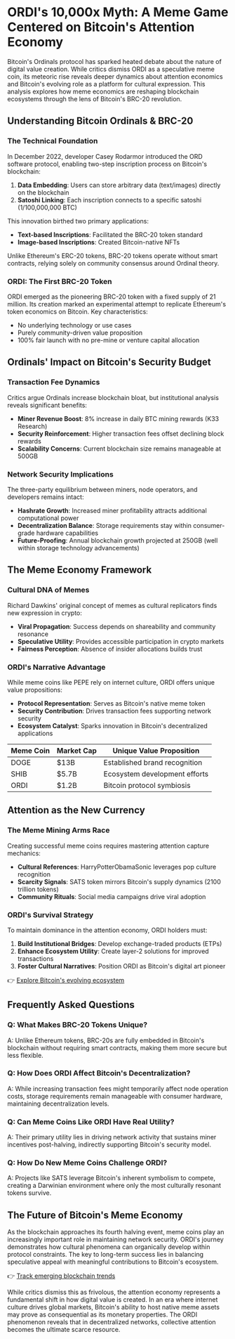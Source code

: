 # ORDI's 10,000x Myth: A Meme Game Centered on Bitcoin's Attention Economy

Bitcoin's Ordinals protocol has sparked heated debate about the nature of digital value creation. While critics dismiss ORDI as a speculative meme coin, its meteoric rise reveals deeper dynamics about attention economics and Bitcoin's evolving role as a platform for cultural expression. This analysis explores how meme economics are reshaping blockchain ecosystems through the lens of Bitcoin's BRC-20 revolution.

## Understanding Bitcoin Ordinals & BRC-20

### The Technical Foundation
In December 2022, developer Casey Rodarmor introduced the ORD software protocol, enabling two-step inscription process on Bitcoin's blockchain:
1. **Data Embedding**: Users can store arbitrary data (text/images) directly on the blockchain
2. **Satoshi Linking**: Each inscription connects to a specific satoshi (1/100,000,000 BTC)

This innovation birthed two primary applications:
- **Text-based Inscriptions**: Facilitated the BRC-20 token standard
- **Image-based Inscriptions**: Created Bitcoin-native NFTs

Unlike Ethereum's ERC-20 tokens, BRC-20 tokens operate without smart contracts, relying solely on community consensus around Ordinal theory.

### ORDI: The First BRC-20 Token
ORDI emerged as the pioneering BRC-20 token with a fixed supply of 21 million. Its creation marked an experimental attempt to replicate Ethereum's token economics on Bitcoin. Key characteristics:
- No underlying technology or use cases
- Purely community-driven value proposition
- 100% fair launch with no pre-mine or venture capital allocation

## Ordinals' Impact on Bitcoin's Security Budget

### Transaction Fee Dynamics
Critics argue Ordinals increase blockchain bloat, but institutional analysis reveals significant benefits:
- **Miner Revenue Boost**: 8% increase in daily BTC mining rewards (K33 Research)
- **Security Reinforcement**: Higher transaction fees offset declining block rewards
- **Scalability Concerns**: Current blockchain size remains manageable at 500GB

### Network Security Implications
The three-party equilibrium between miners, node operators, and developers remains intact:
- **Hashrate Growth**: Increased miner profitability attracts additional computational power
- **Decentralization Balance**: Storage requirements stay within consumer-grade hardware capabilities
- **Future-Proofing**: Annual blockchain growth projected at 250GB (well within storage technology advancements)

## The Meme Economy Framework

### Cultural DNA of Memes
Richard Dawkins' original concept of memes as cultural replicators finds new expression in crypto:
- **Viral Propagation**: Success depends on shareability and community resonance
- **Speculative Utility**: Provides accessible participation in crypto markets
- **Fairness Perception**: Absence of insider allocations builds trust

### ORDI's Narrative Advantage
While meme coins like PEPE rely on internet culture, ORDI offers unique value propositions:
- **Protocol Representation**: Serves as Bitcoin's native meme token
- **Security Contribution**: Drives transaction fees supporting network security
- **Ecosystem Catalyst**: Sparks innovation in Bitcoin's decentralized applications

| Meme Coin | Market Cap | Unique Value Proposition |
|----------|------------|--------------------------|
| DOGE     | $13B       | Established brand recognition |
| SHIB     | $5.7B      | Ecosystem development efforts |
| ORDI     | $1.2B      | Bitcoin protocol symbiosis |

## Attention as the New Currency

### The Meme Mining Arms Race
Creating successful meme coins requires mastering attention capture mechanics:
- **Cultural References**: HarryPotterObamaSonic leverages pop culture recognition
- **Scarcity Signals**: SATS token mirrors Bitcoin's supply dynamics (2100 trillion tokens)
- **Community Rituals**: Social media campaigns drive viral adoption

### ORDI's Survival Strategy
To maintain dominance in the attention economy, ORDI holders must:
1. **Build Institutional Bridges**: Develop exchange-traded products (ETPs)
2. **Enhance Ecosystem Utility**: Create layer-2 solutions for improved transactions
3. **Foster Cultural Narratives**: Position ORDI as Bitcoin's digital art pioneer

👉 [Explore Bitcoin's evolving ecosystem](https://bit.ly/okx-bonus)

## Frequently Asked Questions

### Q: What Makes BRC-20 Tokens Unique?
A: Unlike Ethereum tokens, BRC-20s are fully embedded in Bitcoin's blockchain without requiring smart contracts, making them more secure but less flexible.

### Q: How Does ORDI Affect Bitcoin's Decentralization?
A: While increasing transaction fees might temporarily affect node operation costs, storage requirements remain manageable with consumer hardware, maintaining decentralization levels.

### Q: Can Meme Coins Like ORDI Have Real Utility?
A: Their primary utility lies in driving network activity that sustains miner incentives post-halving, indirectly supporting Bitcoin's security model.

### Q: How Do New Meme Coins Challenge ORDI?
A: Projects like SATS leverage Bitcoin's inherent symbolism to compete, creating a Darwinian environment where only the most culturally resonant tokens survive.

## The Future of Bitcoin's Meme Economy

As the blockchain approaches its fourth halving event, meme coins play an increasingly important role in maintaining network security. ORDI's journey demonstrates how cultural phenomena can organically develop within protocol constraints. The key to long-term success lies in balancing speculative appeal with meaningful contributions to Bitcoin's ecosystem.

👉 [Track emerging blockchain trends](https://bit.ly/okx-bonus)

While critics dismiss this as frivolous, the attention economy represents a fundamental shift in how digital value is created. In an era where internet culture drives global markets, Bitcoin's ability to host native meme assets may prove as consequential as its monetary properties. The ORDI phenomenon reveals that in decentralized networks, collective attention becomes the ultimate scarce resource.